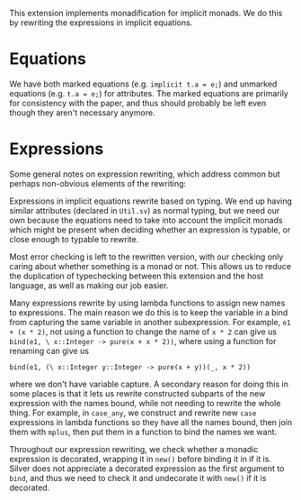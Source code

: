 
This extension implements monadification for implicit monads.  We do
this by rewriting the expressions in implicit equations.



# Equations

We have both marked equations (e.g. `implicit t.a = e;`) and unmarked
equations (e.g. `t.a = e;`) for attributes.  The marked equations are
primarily for consistency with the paper, and thus should probably be
left even though they aren't necessary anymore.



# Expressions

Some general notes on expression rewriting, which address common but
perhaps non-obvious elements of the rewriting:

Expressions in implicit equations rewrite based on typing.  We end up
having similar attributes (declared in `Util.sv`) as normal typing,
but we need our own because the equations need to take into account
the implicit monads which might be present when deciding whether an
expression is typable, or close enough to typable to rewrite.

Most error checking is left to the rewritten version, with our
checking only caring about whether something is a monad or not.  This
allows us to reduce the duplication of typechecking between this
extension and the host language, as well as making our job easier.

Many expressions rewrite by using lambda functions to assign new names
to expressions.  The main reason we do this is to keep the variable in
a bind from capturing the same variable in another subexpression.  For
example, `e1 + (x * 2)`, not using a function to change the name of
`x * 2` can give us `bind(e1, \ x::Integer -> pure(x + x * 2))`, where
using a function for renaming can give us
```
bind(e1, (\ x::Integer y::Integer -> pure(x + y))(_, x * 2))
```
where we don't have variable capture.  A secondary reason for doing
this in some places is that it lets us rewrite constructed subparts of
the new expression with the names bound, while not needing to rewrite
the whole thing.  For example, in `case_any`, we construct and rewrite
new `case` expressions in lambda functions so they have all the names
bound, then join them with `mplus`, then put them in a function to
bind the names we want.

Throughout our expression rewriting, we check whether a monadic
expression is decorated, wrapping it in `new()` before binding it in
if it is.  Silver does not appreciate a decorated expression as the
first argument to `bind`, and thus we need to check it and undecorate
it with `new()` if it is decorated.

